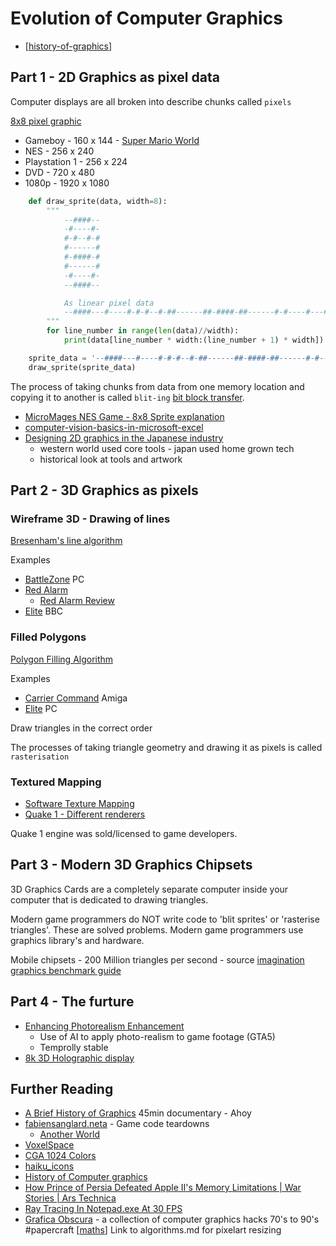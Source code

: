 Evolution of Computer Graphics
==============================

* [[history-of-graphics]]

Part 1 - 2D Graphics as pixel data
-------------------------------

Computer displays are all broken into describe chunks called `pixels`

[8x8 pixel graphic](https://www.google.com/search?q=8x8+smile)

* Gameboy - 160 x 144 - [Super Mario World](https://www.youtube.com/watch?v=sdSpTUHIGgw)
* NES - 256 x 240
* Playstation 1 - 256 x 224
* DVD - 720 x 480
* 1080p - 1920 x 1080


```python
    def draw_sprite(data, width=8):
        """
            --####--
            -#----#-
            #-#--#-#
            #------#
            #-####-#
            #------#
            -#----#-
            --####--

            As linear pixel data
            --####---#----#-#-#--#-##------##-####-##------#-#----#---####--
        """
        for line_number in range(len(data)//width):
            print(data[line_number * width:(line_number + 1) * width])

    sprite_data = '--####---#----#-#-#--#-##------##-####-##------#-#----#---####--'
    draw_sprite(sprite_data)
```

The process of taking chunks from data from one memory location and copying it to another is called `blit-ing` [bit block transfer](https://en.wikipedia.org/wiki/Bit_blit).

* [MicroMages NES Game - 8x8 Sprite explanation](https://youtu.be/ZWQ0591PAxM?t=162)
* [computer-vision-basics-in-microsoft-excel](https://github.com/amzn/computer-vision-basics-in-microsoft-excel)
* [Designing 2D graphics in the Japanese industry](https://vgdensetsu.tumblr.com/post/179656817318/designing-2d-graphics-in-japan-from-the-late-70s)
    * western world used core tools - japan used home grown tech
    * historical look at tools and artwork


Part 2 - 3D Graphics as pixels
------------------------------

### Wireframe 3D - Drawing of lines

[Bresenham's line algorithm](https://en.wikipedia.org/wiki/Bresenham%27s_line_algorithm)

Examples
* [BattleZone](https://www.youtube.com/watch?v=e5_MXGkLvpI) PC
* [Red Alarm](https://www.google.com/search?q=red+alarm+virtual+boy)
    * [Red Alarm Review](http://www.nintendolife.com/reviews/2009/04/red_alarm_retro)
* [Elite](https://youtu.be/1ZT6ItqZ2xc) BBC

### Filled Polygons

[Polygon Filling Algorithm](https://www.tutorialspoint.com/computer_graphics/polygon_filling_algorithm.htm)

Examples
* [Carrier Command](https://youtu.be/NvpcGs-NJPw?t=408) Amiga
* [Elite](https://youtu.be/z_ei6LSj8IM?t=33) PC

Draw triangles in the correct order

The processes of taking triangle geometry and drawing it as pixels is called `rasterisation`

### Textured Mapping

* [Software Texture Mapping](https://youtu.be/RyYEGdGwnFs)
* [Quake 1 - Different renderers](https://www.youtube.com/watch?v=6STlawZarcU)

Quake 1 engine was sold/licensed to game developers.


Part 3 - Modern 3D Graphics Chipsets
------------------------------------

3D Graphics Cards are a completely separate computer inside your computer that is dedicated to drawing triangles.

Modern game programmers do NOT write code to 'blit sprites' or 'rasterise triangles'. These are solved problems.
Modern game programmers use graphics library's and hardware.

Mobile chipsets - 200 Million triangles per second - source [imagination graphics benchmark guide](https://www.imgtec.com/blog/consumer-guide-to-graphics-benchmarks/)

Part 4 - The furture
--------------------

* [Enhancing Photorealism Enhancement](https://intel-isl.github.io/PhotorealismEnhancement/)
    * Use of AI to apply photo-realism to game footage (GTA5)
    * Temprolly stable
* [8k 3D Holographic display](https://lookingglassfactory.com/8k)

Further Reading
---------------

* [A Brief History of Graphics](https://www.youtube.com/watch?v=QyjyWUrHsFc) 45min documentary - Ahoy
* [fabiensanglard.neta](https://fabiensanglard.neta) - Game code teardowns
    * [Another World](http://fabiensanglard.net/another_world_polygons/index.html)
* [VoxelSpace](https://github.com/s-macke/VoxelSpace)
* [CGA 1024 Colors](https://int10h.org/blog/2015/04/cga-in-1024-colors-new-mode-illustrated/)
* [haiku_icons](http://blog.leahhanson.us/post/recursecenter2016/haiku_icons.html)
* [History of Computer graphics](https://www.youtube.com/watch?v=QyjyWUrHsFc)
* [How Prince of Persia Defeated Apple II's Memory Limitations | War Stories | Ars Technica](https://www.youtube.com/watch?v=sw0VfmXKq54)
* [Ray Tracing In Notepad.exe At 30 FPS](http://kylehalladay.com/blog/2020/05/20/Rendering-With-Notepad.html)
* [Grafica Obscura](http://graficaobscura.com/) - a collection of computer graphics hacks 70's to 90's #papercraft [[maths]]
Link to algorithms.md for pixelart resizing

[//begin]: # "Autogenerated link references for markdown compatibility"
[history-of-graphics]: history-of-graphics.md "History of Graphics"
[maths]: maths.md "Maths"
[//end]: # "Autogenerated link references"
